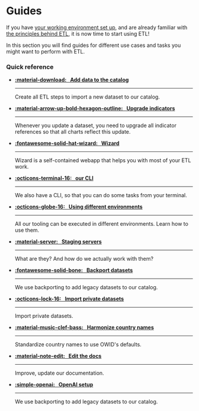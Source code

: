 # Guides

If you have [your working environment set up](../getting-started/working-environment.md), and are already familiar with [the principles behind ETL](../architecture/), it is now time to start using ETL!

In this section you will find guides for different use cases and tasks you might want to perform with ETL.

### Quick reference
<div class="grid cards" markdown>

-   __[:material-download: &nbsp; Add data to the catalog](adding-data)__

    ---

    Create all ETL steps to import a new dataset to our catalog.

-   __[:material-arrow-up-bold-hexagon-outline: &nbsp; Upgrade indicators](adding-data)__

    ---

    Whenever you update a dataset, you need to upgrade all indicator references so that all charts reflect this update.

-   __[:fontawesome-solid-hat-wizard: &nbsp; Wizard](adding-data)__

    ---

    Wizard is a self-contained webapp that helps you with most of your ETL work.


-   __[:octicons-terminal-16: &nbsp; our CLI](adding-data)__

    ---

    We also have a CLI, so that you can do some tasks from your terminal.


-   __[:octicons-globe-16: &nbsp; Using different environments](environment)__

    ---

    All our tooling can be executed in different environments. Learn how to use them.

-   __[:material-server: &nbsp; Staging servers](adding-data)__

    ---

    What are they? And how do we actually work with them?

-   __[:fontawesome-solid-bone: &nbsp; Backport datasets](adding-data)__

    ---

    We use backporting to add legacy datasets to our catalog.

-   __[:octicons-lock-16: &nbsp; Import private datasets](private-import)__

    ---

    Import private datasets.

-   __[:material-music-clef-bass: &nbsp; Harmonize country names](harmonize-countries)__

    ---

    Standardize country names to use OWID's defaults.

-   __[:material-note-edit: &nbsp; Edit the docs](harmonize-countries)__

    ---

    Improve, update our documentation.

-   __[:simple-openai: &nbsp; OpenAI setup ](openai)__

    ---

    We use backporting to add legacy datasets to our catalog.
